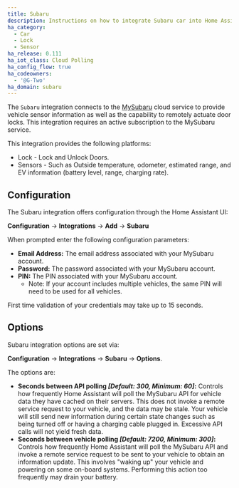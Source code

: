 ```yaml
---
title: Subaru 
description: Instructions on how to integrate Subaru car into Home Assistant.
ha_category:
  - Car
  - Lock
  - Sensor
ha_release: 0.111
ha_iot_class: Cloud Polling
ha_config_flow: true
ha_codeowners:
  - '@G-Two'
ha_domain: subaru
---
```


The `Subaru` integration connects to the [MySubaru](https://www.mysubuaru.com) cloud service to provide vehicle sensor information as well as the capability to remotely actuate door locks. This integration requires an active subscription to the MySubaru service.

This integration provides the following platforms:
- Lock - Lock and Unlock Doors.
- Sensors - Such as Outside temperature, odometer, estimated range, and EV information (battery level, range, charging rate).

## Configuration

The Subaru integration offers configuration through the Home Assistant UI:
    
**Configuration** -> **Integrations** -> **Add** -> **Subaru**

When prompted enter the following configuration parameters:
  * **Email Address:** The email address associated with your MySubaru account.
  * **Password:** The password associated with your MySubaru account.
  * **PIN:** The PIN associated with your MySubaru account. 
      - Note: If your account includes multiple vehicles, the same PIN will need to be used for all vehicles.

First time validation of your credentials may take up to 15 seconds. 


## Options

Subaru integration options are set via:

**Configuration** -> **Integrations** -> **Subaru** -> **Options**.

The options are:
  * **Seconds between API polling *[Default: 300, Minimum: 60]*:** Controls how frequently Home Assistant will poll the MySubaru API for vehicle data they have cached on their servers. This does not invoke a remote service request to your vehicle, and the data may be stale. Your vehicle will still send new information during certain state changes such as being turned off or having a charging cable plugged in.  Excessive API calls will not yield fresh data.
  * **Seconds between vehicle polling *[Default: 7200, Minimum: 300]*:** Controls how frequently Home Assistant will poll the MySubaru API and invoke a remote service request to be sent to your vehicle to obtain an information update. This involves "waking up" your vehicle and powering on some on-board systems. Performing this action too frequently may drain your battery.